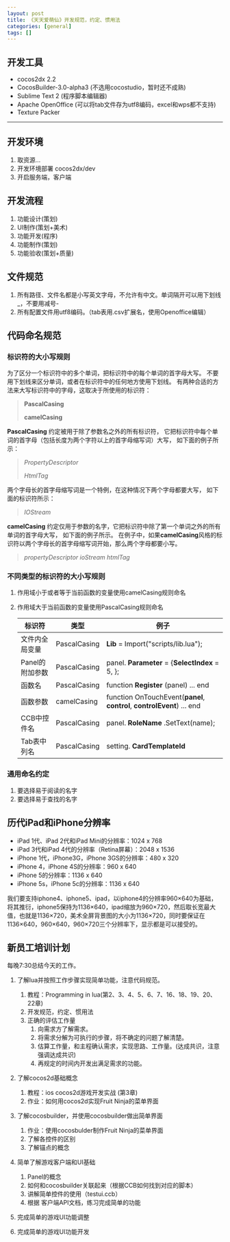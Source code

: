 ```yaml
---
layout: post
title: 《天天爱萌仙》开发规范，约定、惯用法
categories: [general]
tags: []
---
```


## 开发工具 ##

-  cocos2dx 2.2
-  CocosBuilder-3.0-alpha3 (不选用cocostudio，暂时还不成熟)
-  Sublime Text 2 (程序脚本编辑器)
-  Apache OpenOffice (可以将tab文件存为utf8编码，excel和wps都不支持)
-  Texture Packer

----------

## 开发环境 ##

1. 取资源...
1. 开发环境部署 cocos2dx/dev
1. 开启服务端，客户端

## 开发流程 ##
1. 功能设计(策划)
1. UI制作(策划+美术)
1. 功能开发(程序)
1. 功能制作(策划)
1. 功能验收(策划+质量)

## 文件规范 ##
1. 所有路径、文件名都是小写英文字母，不允许有中文。单词隔开可以用下划线
   \_，不要用减号-
1. 所有配置文件用utf8编码。（tab表用.csv扩展名，使用Openoffice编辑）

## 代码命名规范 ##

### 标识符的大小写规则 ###
为了区分一个标识符中的多个单词，把标识符中的每个单词的首字母大写。
不要用下划线来区分单词，或者在标识符中的任何地方使用下划线。
有两种合适的方法来大写标识符中的字母，这取决于所使用的标识符：
>**PascalCasing** 
>
>**camelCasing**

**PascalCasing** 约定被用于除了参数名之外的所有标识符，
它把标识符中每个单词的首字母（包括长度为两个字符以上的首字母缩写词）大写，
如下面的例子所示：
> *PropertyDescriptor*
> 
> *HtmlTag*

两个字母长的首字母缩写词是一个特例，在这种情况下两个字母都要大写，
如下面的标识符所示：
> *IOStream*

**camelCasing**
约定仅用于参数的名字，它把标识符中除了第一个单词之外的所有单词的首字母大写，
如下面的例子所示。
在例子中，如果**camelCasing**风格的标识符以两个字母长的首字母缩写词开始，那么两个字母都要小写。
> *propertyDescriptor*
> *ioStream*
> *htmlTag*
> 
### 不同类型的标识符的大小写规则 ###
1. 作用域小于或者等于当前函数的变量使用camelCasing规则命名
1. 作用域大于当前函数的变量使用PascalCasing规则命名

	标识符  				| 类型				| 例子
	---  			 	| --- 				| ---
	文件内全局变量    	| PascalCasing     	| **Lib** = Import("scripts/lib.lua"); 
	Panel的附加参数  		| PascalCasing     	| panel. **Parameter** = {**SelectIndex** = 5, };
	函数名           	| PascalCasing     	| function **Register** (panel) ... end
	函数参数         	| camelCasing      	| function OnTouchEvent(**panel**, **control**, **controlEvent**) ... end
	CCB中控件名      	| PascalCasing     	| panel. **RoleName** .SetText(name);
	Tab表中列名      	| PascalCasing     	| setting. **CardTemplateId**

### 通用命名约定 ###
1. 要选择易于阅读的名字
1. 要选择易于查找的名字


## 历代iPad和iPhone分辨率 ##
-  iPad 1代、iPad 2代和iPad Mini的分辨率：1024 x 768
-  iPad 3代和iPad 4代的分辨率（Retina屏幕）：2048 x 1536
-  iPhone 1代，iPhone3G，iPhone 3GS的分辨率：480 x 320
-  iPhone 4，iPhone 4S的分辨率：960 x 640
-  iPhone 5的分辨率：1136 x 640
-  iPhone 5s，iPhone 5c的分辨率：1136 x 640

我们要支持iphone4、iphone5、ipad，以iphone4的分辨率960×640为基础，将其推衍，iphone5保持为1136×640，ipad缩放为960×720，然后取长宽最大值，也就是1136×720，美术全屏背景图的大小为1136×720，同时要保证在1136×640，960×640，960×720三个分辨率下，显示都是可以接受的。

## 新员工培训计划 ##

每晚7:30总结今天的工作。

1. 了解lua并按照工作步骤实现简单功能，注意代码规范。

   1. 教程：Programming in lua(第2、3、4、5、6、7、16、18、19、20、22章)
   1. 开发规范，约定、惯用法
   1. 正确的评估工作量
      1. 向需求方了解需求。
      1. 将需求分解为可执行的步骤，将不确定的问题了解清楚。
      1. 估算工作量，和主程确认需求，实现思路、工作量。(达成共识，注意强调达成共识)
      1. 再规定的时间内开发出满足需求的功能。
1. 了解cocos2d基础概念
   1. 教程：ios cocos2d游戏开发实战 (第3章)
   1. 作业：如何用cocos2d实现Fruit Ninja的菜单界面
1. 了解cocosbuilder，并使用cocosbuilder做出简单界面
   1. 作业：使用cocosbulder制作Fruit Ninja的菜单界面
   1. 了解各控件的区别
   1. 了解锚点的概念
1. 简单了解游戏客户端和UI基础
   1. Panel的概念
   1. 如何和cocosbuilder关联起来（根据CCB如何找到对应的脚本）
   1. 讲解简单控件的使用（testui.ccb）
   1. 根据 客户端API文档，练习完成简单的功能
1. 完成简单的游戏UI功能调整
1. 完成简单的游戏UI功能开发